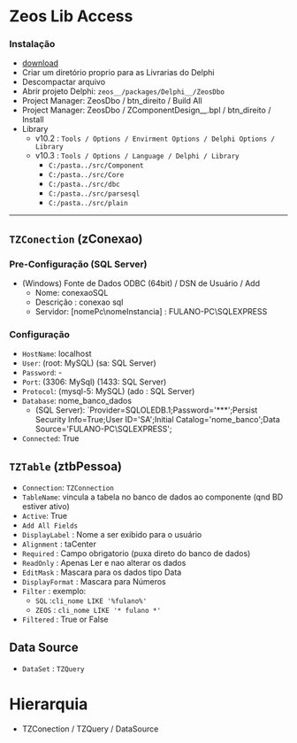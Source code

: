 # Zeos Lib Access 
### Instalação
- [download](https://sourceforge.net/projects/zeoslib/)
- Criar um diretório proprio para as Livrarias do Delphi
- Descompactar arquivo
- Abrir projeto Delphi: `zeos__/packages/Delphi__/ZeosDbo`
- Project Manager: ZeosDbo / btn_direito / Build All 
- Project Manager: ZeosDbo / ZComponentDesign__.bpl / btn_direito / Install
- Library
  - v10.2 : `Tools / Options / Envirment Options / Delphi Options / Library` 
  - v10.3 : `Tools / Options / Language / Delphi / Library` 
    - `C:/pasta../src/Component`
    - `C:/pasta../src/Core`
    - `C:/pasta../src/dbc`
    - `C:/pasta../src/parsesql`
    - `C:/pasta../src/plain` 

---

## `TZConection` (zConexao)

### Pre-Configuração (SQL Server)
- (Windows) Fonte de Dados ODBC (64bit) / DSN de Usuário / Add 
   - Nome: conexaoSQL
   - Descrição : conexao sql
   - Servidor: [nomePc\nomeInstancia] : FULANO-PC\SQLEXPRESS

### Configuração   
- `HostName`: localhost
- `User`: (root: MySQL) (sa: SQL Server)
- `Password`: -
- `Port`:     (3306: MySql)    (1433: SQL Server)
- `Protocol`: (mysql-5: MySQL) (ado : SQL Server)
- `Database`: nome_banco_dados
  - (SQL Server): `Provider=SQLOLEDB.1;Password='***';Persist Security Info=True;User ID='SA';Initial Catalog='nome_banco';Data Source='FULANO-PC\SQLEXPRESS'; 
- `Connected`: True
 
## `TZTable` (ztbPessoa)
- `Connection`: `TZConnection`
- `TableName`:  vincula a tabela no banco de dados ao componente (qnd BD estiver ativo)
- `Active`: True
- `Add All Fields` 
- `DisplayLabel` : Nome a ser exibido para o usuário
- `Alignment` : taCenter
- `Required` : Campo obrigatorio (puxa direto do banco de dados)
- `ReadOnly` : Apenas Ler e nao alterar os dados
- `EditMask` : Mascara para os dados tipo Data
- `DisplayFormat` : Mascara para Números
- `Filter` : exemplo: 
  - `SQL` :`cli_nome LIKE '%fulano%'`
  - `ZEOS` : `cli_nome LIKE '* fulano *'`
- `Filtered` : True or False
 
## Data Source
- `DataSet` : `TZQuery`

# Hierarquia
- TZConection / TZQuery / DataSource
